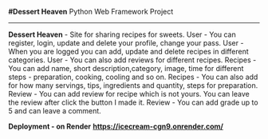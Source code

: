 **#Dessert Heaven**
Python Web Framework Project
***

**Dessert Heaven** - Site for sharing recipes for sweets. 
User - You can register, login, update and delete your profile, change your pass. 
User - When you are logged you can add, update and delete recipes in different categories. 
User - You can also add reviews for different recipes. 
Recipes - You can add name, short description,category, image, time for different steps - preparation, cooking, cooling and so on. 
Recipes - You can also add for how many servings, tips, ingredients and quantity, steps for preparation.
Review - You can add review for recipe which is not yours. You can leave the review after click the button I made it. 
Review - You can add grade up to 5 and can leave a comment.

**Deployment - on Render**
**https://icecream-cgn9.onrender.com/**

